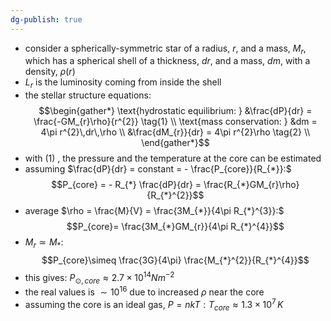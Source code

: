```yaml
---
dg-publish: true
---
```


- consider a spherically-symmetric star of a radius, $r$, and a mass, $M_{r}$, which has a spherical shell of a thickness, $dr$, and a mass, ${} dm {}$, with a density, $\rho(r)$
- $L_r$ is the luminosity coming from inside the shell
- the stellar structure equations: 
$$\begin{gather*}
	\text{hydrostatic equilibrium: } &\frac{dP}{dr} = \frac{-GM_{r}\rho}{r^{2}} \tag{1} \\
	\text{mass conservation: } &dm = 4\pi r^{2}\,dr\,\rho \\
	&\frac{dM_{r}}{dr} = 4\pi r^{2}\rho \tag{2} \\
\end{gather*}$$
- with $(1)$ , the pressure and the temperature at the core can be estimated
- assuming $\frac{dP}{dr} = constant = - \frac{P_{core}}{R_{*}}:$ 
$$P_{core} = - R_{*} \frac{dP}{dr} = \frac{R_{*}GM_{r}\rho}{R_{*}^{2}}$$
- average $\rho = \frac{M}{V} = \frac{3M_{*}}{4\pi R_{*}^{3}}:$ 
$$P_{core}= \frac{3M_{*}GM_{r}}{4\pi R_{*}^{4}}$$
- $M_{r}\simeq M_{*}:$ 
$$P_{core}\simeq \frac{3G}{4\pi} \frac{M_{*}^{2}}{R_{*}^{4}}$$
- this gives: $P_{\odot,core} \approx 2.7\times10^{14}Nm^{-2}$
- the real values is $\sim10^{16}$ due to increased $\rho$ near the core
- assuming the core is an ideal gas, $P = nkT: T_{core}\approx 1.3\times10^7\,K$

